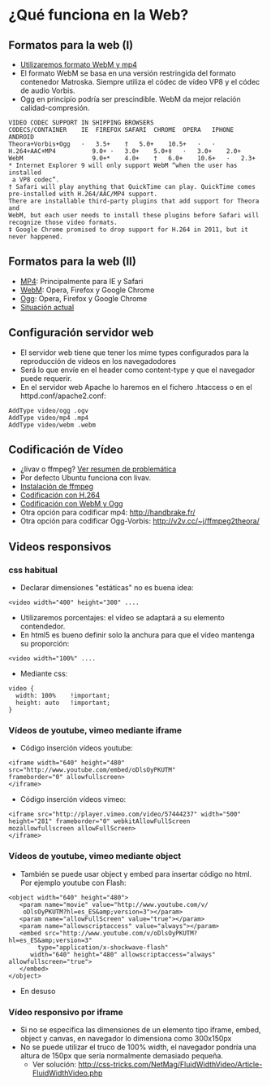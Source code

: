 # ¿Qué funciona en la Web?


## Formatos para la web (I)
- [Utilizaremos formato WebM y mp4](https://developer.mozilla.org/es/docs/HTML/Formatos_admitidos_de_audio_y_video_en_html5)
- El formato WebM se basa en una versión restringida del formato contenedor Matroska. Siempre utiliza el códec de vídeo VP8 y el códec de audio Vorbis.
- Ogg en principio podría ser prescindible. WebM da mejor relación calidad-compresión.

~~~
VIDEO CODEC SUPPORT IN SHIPPING BROWSERS
CODECS/CONTAINER	IE	FIREFOX	SAFARI	CHROME	OPERA	IPHONE	ANDROID
Theora+Vorbis+Ogg	·	3.5+	†	5.0+	10.5+	·	·
H.264+AAC+MP4	       9.0+	·	3.0+	5.0+‡	·	3.0+	2.0+
WebM	               9.0+*	4.0+	†	6.0+	10.6+	·	2.3+
* Internet Explorer 9 will only support WebM “when the user has installed
 a VP8 codec”.
† Safari will play anything that QuickTime can play. QuickTime comes 
pre-installed with H.264/AAC/MP4 support. 
There are installable third-party plugins that add support for Theora and 
WebM, but each user needs to install these plugins before Safari will 
recognize those video formats.
‡ Google Chrome promised to drop support for H.264 in 2011, but it 
never happened.
~~~

## Formatos para la web (II)
- [MP4](http://caniuse.com/#feat=mpeg4): Principalmente para IE y Safari 
- [WebM](http://caniuse.com/#feat=webm): Opera, Firefox y Google Chrome
- [Ogg](http://caniuse.com/#feat=ogv): Opera, Firefox y Google Chrome
- [Situación actual](http://www.longtailvideo.com/html5/)

## Configuración servidor web
- El servidor web tiene que tener los mime types configurados para la reproducción de videos en los navegadodores
- Será lo que envíe en el header como content-type y que el navegador puede requerir.
- En el servidor web Apache lo haremos en el fichero .htaccess o en el httpd.conf/apache2.conf:
~~~
AddType video/ogg .ogv
AddType video/mp4 .mp4
AddType video/webm .webm
~~~


## Codificación de Vídeo
- ¿livav o ffmpeg? [Ver resumen de problemática](http://blog.pkh.me/p/13-the-ffmpeg-libav-situation.html)
- Por defecto Ubuntu funciona con livav. 
- [Instalación de ffmpeg](https://ffmpeg.org/trac/ffmpeg/wiki/UbuntuCompilationGuide)
- [Codificación con H.264](https://www.virag.si/2012/01/web-video-encoding-tutorial-with-ffmpeg-0-9/) 
- [Codificación con WebM y Ogg](https://www.virag.si/2012/01/webm-web-video-encoding-tutorial-with-ffmpeg-0-9/) 
- Otra opción para codificar mp4: <http://handbrake.fr/>
- Otra opción para codificar Ogg-Vorbis: <http://v2v.cc/~j/ffmpeg2theora/>


## Videos responsivos

### css habitual
- Declarar dimensiones "estáticas" no es buena idea: 

~~~
<video width="400" height="300" ....
~~~

- Utilizaremos porcentajes: el vídeo se adaptará a su elemento contendedor.
- En html5 es bueno definir solo la anchura para que el vídeo mantenga su proporción:

~~~
<video width="100%" ....
~~~

- Mediante css:

~~~
video {
  width: 100%    !important;
  height: auto   !important;
}
~~~


### Vídeos de youtube, vimeo mediante iframe

- Código inserción vídeos youtube:

~~~
<iframe width="640" height="480" 
src="http://www.youtube.com/embed/oDlsOyPKUTM" 
frameborder="0" allowfullscreen>
</iframe>
~~~

- Código inserción vídeos vimeo:

~~~
<iframe src="http://player.vimeo.com/video/57444237" width="500" 
height="281" frameborder="0" webkitAllowFullScreen 
mozallowfullscreen allowFullScreen>
</iframe> 
~~~

### Vídeos de youtube, vimeo mediante object

- También se puede usar object y embed para insertar código no html. Por ejemplo youtube con Flash:

~~~
<object width="640" height="480">
   <param name="movie" value="http://www.youtube.com/v/
	oDlsOyPKUTM?hl=es_ES&amp;version=3"></param>
   <param name="allowFullScreen" value="true"></param>
   <param name="allowscriptaccess" value="always"></param>
   <embed src="http://www.youtube.com/v/oDlsOyPKUTM?hl=es_ES&amp;version=3" 
		type="application/x-shockwave-flash" 
      width="640" height="480" allowscriptaccess="always" allowfullscreen="true">
   </embed>
</object>
~~~

- En desuso

### Vídeo responsivo por iframe
- Si no se especifica las dimensiones de un elemento tipo iframe, embed, object y canvas, en navegador lo dimensiona como 300x150px
- No se puede utilizar el truco de 100% width, el navegador pondría una altura de 150px que sería normalmente demasiado pequeña.
    - Ver solución: <http://css-tricks.com/NetMag/FluidWidthVideo/Article-FluidWidthVideo.php> 



